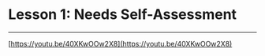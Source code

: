 # Lesson 1: Needs Self-Assessment

---

[https://youtu.be/40XKwOOw2X8](https://youtu.be/40XKwOOw2X8)

